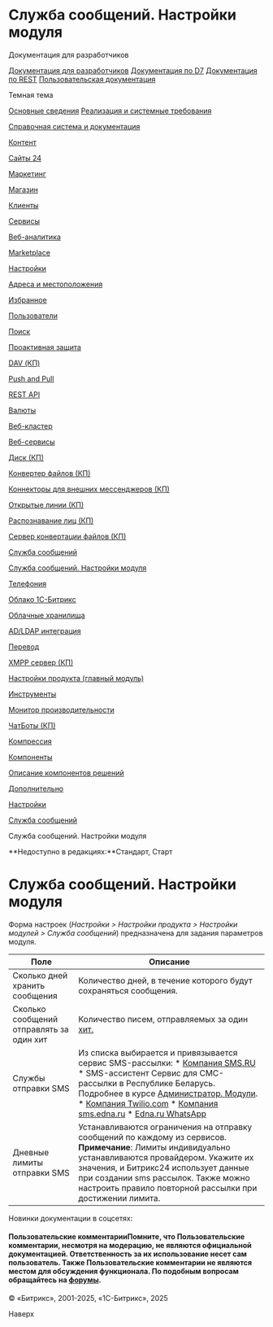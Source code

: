 # Служба сообщений. Настройки модуля

Документация для разработчиков

[Документация для разработчиков](https://dev.1c-bitrix.ru/api_help/)
[Документация по D7](https://dev.1c-bitrix.ru/api_d7/)
[Документация по REST](https://dev.1c-bitrix.ru/rest_help/)
[Пользовательская документация](https://dev.1c-bitrix.ru/user_help/)

Темная тема

[Основные сведения](/user_help/index.php)
[Реализация и системные требования](/user_help/reqintro.php)

[Справочная система и документация](/user_help/help/index.php)

[Контент](/user_help/content/index.php)

[Сайты 24](/user_help/sites24/index.php)

[Маркетинг](/user_help/marketing/index.php)

[Магазин](/user_help/store/index.php)

[Клиенты](/user_help/clients/index.php)

[Сервисы](/user_help/service/index.php)

[Веб-аналитика](/user_help/statistic/index.php)

[Marketplace](/user_help/marketplace/index.php)

[Настройки](/user_help/settings/index.php)

[Адреса и местоположения](/user_help/settings/location/index.php)

[Избранное](/user_help/settings/favorites/index.php)

[Пользователи](/user_help/settings/users/index.php)

[Поиск](/user_help/settings/search/index.php)

[Проактивная защита](/user_help/settings/security/index.php)

[DAV (КП)](/user_help/settings/dav/index.php)

[Push and Pull](/user_help/settings/pull/index.php)

[REST API](/user_help/settings/rest_api/index.php)

[Валюты](/user_help/settings/currency/index.php)

[Веб-кластер](/user_help/settings/cluster/index.php)

[Веб-сервисы](/user_help/settings/webservice/index.php)

[Диск (КП)](/user_help/settings/disk/index.php)

[Конвертер файлов (КП)](/user_help/settings/transformer/index.php)

[Коннекторы для внешних мессенджеров (КП)](/user_help/settings/imconnector/index.php)

[Открытые линии (КП)](/user_help/settings/imopenlines/index.php)

[Распознавание лиц (КП)](/user_help/settings/faceid/index.php)

[Сервер конвертации файлов (КП)](/user_help/settings/transformercontroller/index.php)

[Служба сообщений](/user_help/settings/message_service/index.php)

[Служба сообщений. Настройки модуля](/user_help/settings/message_service/settings.php)

[Телефония](/user_help/settings/voximplant/index.php)

[Облако 1С-Битрикс](/user_help/settings/bitrixcloud/index.php)

[Облачные хранилища](/user_help/settings/clouds/index.php)

[AD/LDAP интеграция](/user_help/settings/ldap/index.php)

[Перевод](/user_help/settings/translate/index.php)

[XMPP сервер (КП)](/user_help/settings/xmpp/index.php)

[Настройки продукта (главный модуль)](/user_help/settings/settings/index.php)

[Инструменты](/user_help/settings/utilities/index.php)

[Монитор производительности](/user_help/settings/perfmon/index.php)

[ЧатБоты (КП)](/user_help/settings/imbot/index.php)

[Компрессия](/user_help/settings/compression/index.php)

[Компоненты](/user_help/components/index.php)

[Описание компонентов решений](/user_help/description_decisions/index.php)

[Дополнительно](/user_help/additional/index.php)

[Настройки](/user_help/settings/index.php)

[Служба сообщений](/user_help/settings/message_service/index.php)

Служба сообщений. Настройки модуля

**Недоступно в редакциях:**Стандарт, Старт

# Служба сообщений. Настройки модуля

Форма настроек (*Настройки > Настройки продукта > Настройки модулей > Служба сообщений*) предназначена для задания параметров модуля.

| Поле | Описание |
| --- | --- |
| Сколько дней хранить сообщения | Количество дней, в течение которого будут сохраняться сообщения. |
| Сколько сообщений отправлять за один хит | Количество писем, отправляемых за один [хит.](https://dev.1c-bitrix.ru/api_help/statistic/terms.php) |
| Службы отправки SMS | Из списка выбирается и привязывается сервис SMS-рассылки:  * [Компания SMS.RU](https://dev.1c-bitrix.ru/learning/course/index.php?COURSE_ID=41&LESSON_ID=11229&LESSON_PATH=3911.11227.11229) * SMS-ассистент      Cервис для СМС-рассылки в Республике Беларусь.  Подробнее в курсе [Администратор. Модули](https://dev.1c-bitrix.ru/learning/course/index.php?COURSE_ID=41&LESSON_ID=11233). * [Компания Twilio.com](https://dev.1c-bitrix.ru/learning/course/index.php?COURSE_ID=41&LESSON_ID=11231&LESSON_PATH=3911.11227.11231) * [Компания sms.edna.ru](https://dev.1c-bitrix.ru/learning/course/index.php?COURSE_ID=41&LESSON_ID=22074) * [Edna.ru WhatsApp](https://dev.1c-bitrix.ru/learning/course/index.php?COURSE_ID=41&LESSON_ID=25072) |
| Дневные лимиты отправки SMS | Устанавливаются ограничения  на отправку сообщений по каждому из сервисов. **Примечание**: Лимиты индивидуально устанавливаются провайдером. Укажите их значения, и Битрикс24 использует данные при создании sms рассылок.   Также можно настроить правило повторной рассылки при достижении лимита. |

Новинки документации в соцсетях:

#### Пользовательские комментарииПомните, что Пользовательские комментарии, несмотря на модерацию, не являются официальной документацией. Ответственность за их использование несет сам пользователь. Также Пользовательские комментарии не являются местом для обсуждения функционала. По подобным вопросам обращайтесь на [форумы](http://dev.1c-bitrix.ru/community/forums/group1/).

© «Битрикс», 2001-2025, «1С-Битрикс», 2025

Наверх